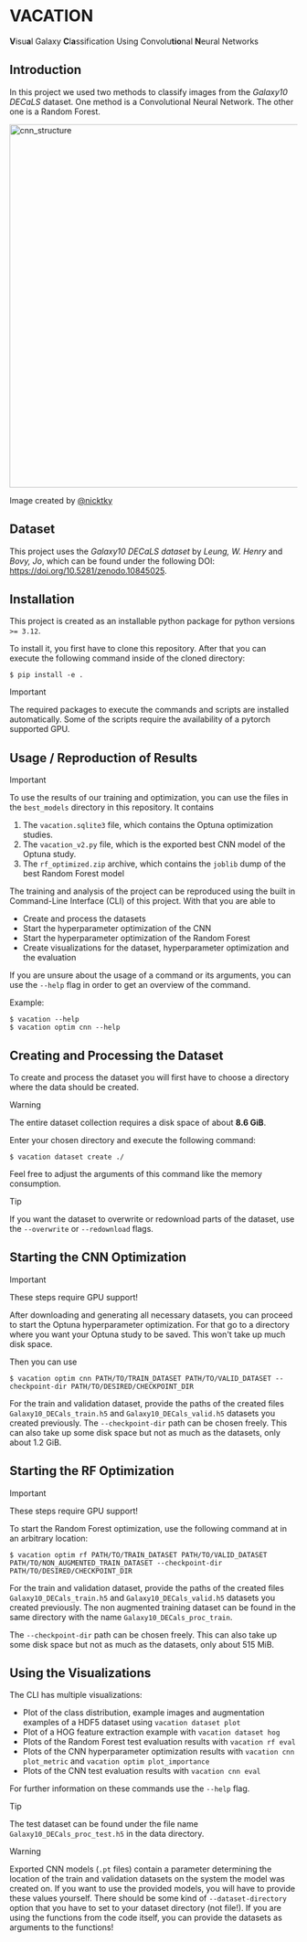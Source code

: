 # VACATION
**V**isu**a**l Galaxy **C**l**a**ssification Using Convolu**tio**nal **N**eural Networks

## Introduction

In this project we used two methods to classify images from the *Galaxy10 DECaLS* dataset.
One method is a Convolutional Neural Network. The other one is a Random Forest.

<img width="2282" height="636" alt="cnn_structure" src="https://github.com/user-attachments/assets/35f6128d-9127-4f75-96e7-ce904376a86c" />

Image created by [@nicktky](https://github.com/nicktky)

## Dataset

This project uses the *Galaxy10 DECaLS dataset* by *Leung, W. Henry* and *Bovy, Jo*,
which can be found under the following DOI: https://doi.org/10.5281/zenodo.10845025.

## Installation

This project is created as an installable python package for python versions `>= 3.12`.

To install it, you first have to clone this repository.
After that you can execute the following command inside of the cloned directory:


```
$ pip install -e .
```

> [!IMPORTANT]
> The required packages to execute the commands and scripts are installed automatically.
> Some of the scripts require the availability of a pytorch supported GPU.

## Usage / Reproduction of Results

> [!IMPORTANT]  
> To use the results of our training and optimization, you can use the files in the `best_models` directory in this repository.
> It contains
> 1. The `vacation.sqlite3` file, which contains the Optuna optimization studies.
> 2. The `vacation_v2.py` file, which is the exported best CNN model of the Optuna study.
> 3. The `rf_optimized.zip` archive, which contains the `joblib` dump of the best Random Forest model

The training and analysis of the project can be reproduced using the built in Command-Line Interface (CLI)
of this project.
With that you are able to 
- Create and process the datasets
- Start the hyperparameter optimization of the CNN
- Start the hyperparameter optimization of the Random Forest
- Create visualizations for the dataset, hyperparameter optimization and the evaluation

If you are unsure about the usage of a command or its arguments, you can use the `--help` flag
in order to get an overview of the command.

Example:

```shell
$ vacation --help
$ vacation optim cnn --help
```

## Creating and Processing the Dataset

To create and process the dataset you will first have to choose a directory where
the data should be created.

> [!WARNING]
> The entire dataset collection requires a disk space of about **8.6 GiB**.

Enter your chosen directory and execute the following command:

```shell
$ vacation dataset create ./
```

Feel free to adjust the arguments of this command like the memory consumption.

> [!TIP]
> If you want the dataset to overwrite or redownload parts of the dataset, use the `--overwrite` or `--redownload` flags.

## Starting the CNN Optimization

> [!IMPORTANT]
> These steps require GPU support!

After downloading and generating all necessary datasets, you can proceed to start the Optuna hyperparameter optimization.
For that go to a directory where you want your Optuna study to be saved. This won't take up much disk space.

Then you can use

```shell
$ vacation optim cnn PATH/TO/TRAIN_DATASET PATH/TO/VALID_DATASET --checkpoint-dir PATH/TO/DESIRED/CHECKPOINT_DIR
```

For the train and validation dataset, provide the paths of the created files `Galaxy10_DECals_train.h5` and `Galaxy10_DECals_valid.h5` datasets
you created previously.
The `--checkpoint-dir` path can be chosen freely. This can also take up some disk space but not as much as the datasets, only about 1.2 GiB.

## Starting the RF Optimization

> [!IMPORTANT]
> These steps require GPU support!

To start the Random Forest optimization, use the following command at in an arbitrary location:

```shell
$ vacation optim rf PATH/TO/TRAIN_DATASET PATH/TO/VALID_DATASET PATH/TO/NON_AUGMENTED_TRAIN_DATASET --checkpoint-dir PATH/TO/DESIRED/CHECKPOINT_DIR
```

For the train and validation dataset, provide the paths of the created files `Galaxy10_DECals_train.h5` and `Galaxy10_DECals_valid.h5` datasets
you created previously. The non augmented training dataset can be found in the same directory with the name `Galaxy10_DECals_proc_train`.

The `--checkpoint-dir` path can be chosen freely. This can also take up some disk space but not as much as the datasets, only about 515 MiB.


## Using the Visualizations

The CLI has multiple visualizations:
- Plot of the class distribution, example images and augmentation examples of a HDF5 dataset using `vacation dataset plot`
- Plot of a HOG feature extraction example with `vacation dataset hog`
- Plots of the Random Forest test evaluation results with `vacation rf eval`
- Plots of the CNN hyperparameter optimization results with `vacation cnn plot_metric` and `vacation optim plot_importance`
- Plots of the CNN test evaluation results with `vacation cnn eval`

For further information on these commands use the `--help` flag.

> [!TIP]
> The test dataset can be found under the file name `Galaxy10_DECals_proc_test.h5` in the data directory.

> [!WARNING]
> Exported CNN models (`.pt` files) contain a parameter determining the location of the train and validation datasets on the system the model was created on.
> If you want to use the provided models, you will have to provide these values yourself. There should be some kind of `--dataset-directory` option that you
> have to set to your dataset directory (not file!). If you are using the functions from the code itself, you can provide the datasets as arguments to the
> functions!
